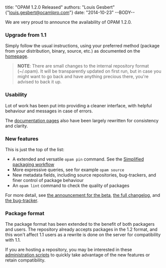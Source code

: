 title: "OPAM 1.2.0 Released"
authors: "Louis Gesbert" {"louis.gesbert@ocamlpro.com"}
date: "2014-10-23"
--BODY--

We are very proud to announce the availability of OPAM 1.2.0.


### Upgrade from 1.1

Simply follow the usual instructions, using your preferred method (package from
your distribution, binary, source, etc.) as documented on the
[homepage](https://opam.ocaml.org/doc/Install.html).

> **NOTE**: There are small changes to the internal repository format (~/.opam).
> It will be transparently updated on first run, but in case you might want to
> go back and have anything precious there, you're advised to back it up.


### Usability

Lot of work has been put into providing a cleaner interface, with helpful
behaviour and messages in case of errors.

The [documentation pages](https://opam.ocaml.org/doc/) also have been largely
rewritten for consistency and clarity.

### New features

This is just the top of the list:
* A extended and versatile `opam pin` command. See the
  [Simplified packaging workflow](opam-1-2-pin.html)
* More expressive queries, see for example `opam source`
* New metadata fields, including source repositories, bug-trackers, and finer
  control of package behaviour
* An `opam lint` command to check the quality of packages

For more detail, see [the announcement for the beta](opam-1-2-0-beta4.html),
[the full changelog](https://raw.githubusercontent.com/ocaml/opam/1.2.0/CHANGES),
and [the bug-tracker](https://github.com/ocaml/opam/issues?q=label%3A%22Feature+Wish%22+milestone%3A1.2+is%3Aclosed).


### Package format

The package format has been extended to the benefit of both packagers and users.
The repository already accepts packages in the 1.2 format, and this won't
affect 1.1 users as a rewrite is done on the server for compatibility with 1.1.

If you are hosting a repository, you may be interested in these
[administration scripts](https://github.com/ocaml/opam/tree/master/admin-scripts)
to quickly take advantage of the new features or retain compatibility.
